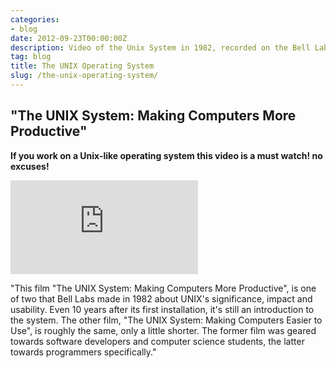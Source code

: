 ```yaml
---
categories:
- blog
date: 2012-09-23T00:00:00Z
description: Video of the Unix System in 1982, recorded on the Bell Labs
tag: blog
title: The UNIX Operating System
slug: /the-unix-operating-system/
---
```


## "The UNIX System: Making Computers More Productive"

**If you work on a Unix-like operating system this video is a must watch! no
excuses!**

<iframe class="video" src="http://www.youtube.com/embed/tc4ROCJYbm0" frameborder="0" allowfullscreen></iframe>

"This film "The UNIX System: Making Computers More Productive", is one of two
that Bell Labs made in 1982 about UNIX's significance, impact and usability.
Even 10 years after its first installation, it's still an introduction to the
system. The other film, "The UNIX System: Making Computers Easier to Use", is
roughly the same, only a little shorter. The former film was geared towards
software developers and computer science students, the latter towards
programmers specifically."
